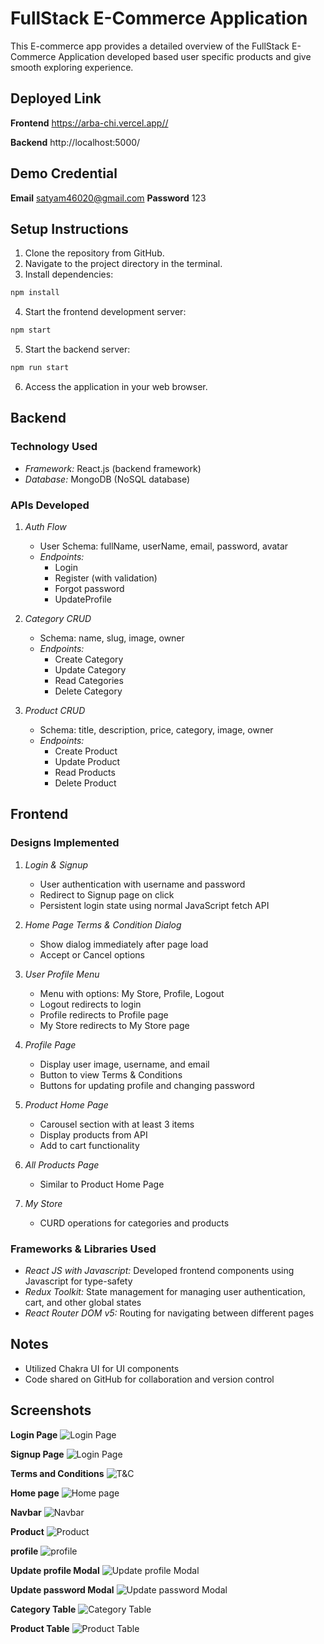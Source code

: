 # FullStack E-Commerce Application

This E-commerce app provides a detailed overview of the FullStack E-Commerce Application developed based user specific products and give smooth exploring experience.

## Deployed Link

**Frontend** https://arba-chi.vercel.app//

**Backend** http://localhost:5000/

## Demo Credential

**Email** satyam46020@gmail.com
**Password** 123

## Setup Instructions

1. Clone the repository from GitHub.
2. Navigate to the project directory in the terminal.
3. Install dependencies:

```bash
npm install
```  
4. Start the frontend development server:

```bash
npm start
```

5. Start the backend server:

```bash
npm run start
```

6. Access the application in your web browser.

## Backend

### Technology Used

- *Framework:* React.js (backend framework)
- *Database:* MongoDB (NoSQL database)

### APIs Developed

1. *Auth Flow*
   - User Schema: fullName, userName, email, password, avatar
   - *Endpoints:*
     - Login
     - Register (with validation)
     - Forgot password
     - UpdateProfile
   
2. *Category CRUD*
   - Schema: name, slug, image, owner
   - *Endpoints:*
     - Create Category
     - Update Category
     - Read Categories
     - Delete Category
   
3. *Product CRUD*
   - Schema: title, description, price, category, image, owner
   - *Endpoints:*
     - Create Product
     - Update Product
     - Read Products
     - Delete Product

## Frontend

### Designs Implemented

1. *Login & Signup*
   - User authentication with username and password
   - Redirect to Signup page on click
   - Persistent login state using normal JavaScript fetch API
   
2. *Home Page Terms & Condition Dialog*
   - Show dialog immediately after page load
   - Accept or Cancel options
   
3. *User Profile Menu*
   - Menu with options: My Store, Profile, Logout
   - Logout redirects to login
   - Profile redirects to Profile page
   - My Store redirects to My Store page
   
4. *Profile Page*
   - Display user image, username, and email
   - Button to view Terms & Conditions
   - Buttons for updating profile and changing password
   
5. *Product Home Page*
   - Carousel section with at least 3 items
   - Display products from API
   - Add to cart functionality
   
6. *All Products Page*
   - Similar to Product Home Page
   
7. *My Store*
   - CURD operations for categories and products

### Frameworks & Libraries Used

- *React JS with Javascript:* Developed frontend components using Javascript for type-safety
- *Redux Toolkit:* State management for managing user authentication, cart, and other global states
- *React Router DOM v5:* Routing for navigating between different pages

## Notes

- Utilized Chakra UI for UI components
- Code shared on GitHub for collaboration and version control

## Screenshots

**Login Page**
![Login Page](/frontend/src/Assets/login.png)

**Signup Page**
![Login Page](/frontend/src/Assets/login.png)

**Terms and Conditions**
![T&C](/frontend/src/Assets/t&c.png)

**Home page**
![Home page ](/frontend/src/Assets/Homepage.png)

**Navbar**
![Navbar ](/frontend/src/Assets/navbar.png)

**Product**
![Product ](/frontend/src/Assets/Product.png)

**profile**
![profile ](/frontend/src/Assets/profile.png)

**Update profile Modal**
![Update profile Modal ](/frontend/src/Assets/update_profile.png)

**Update password Modal**
![Update password Modal ](/frontend/src/Assets/update_password.png)

**Category Table**
![Category Table ](/frontend/src/Assets/category_table.png)

**Product Table**
![Product Table ](/frontend/src/Assets/product_table.png)


